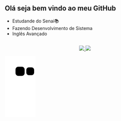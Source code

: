 ## Olá seja bem vindo ao meu GitHub

- Estudande do Senai📚
- Fazendo Desenvolvimento de Sistema
- Inglês Avançado

##

<div align="center">
  <a href="https://github.com/Monteiro77">
  <img height="180em" src="https://github-readme-stats.vercel.app/api?username=Monteiro77&show_icons=true&theme=dracula&include_all_commits=true&count_private=true"/>
  <img height="180em" src="https://github-readme-stats.vercel.app/api/top-langs/?username=Monteiro77&layout=compact&langs_count=7&theme=dracula"/>
</div>

![snake gif](https://github.com/Monteiro77/Monteiro77/blob/output/github-contribution-grid-snake.svg)
